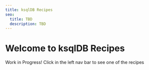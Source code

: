 ```yaml
---
title: ksqlDB Recipes
seo:
  title: TBD
  description: TBD
---
```


# Welcome to ksqlDB Recipes

Work in Progress!
Click in the left nav bar to see one of the recipes
